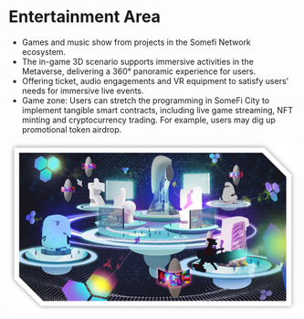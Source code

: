 # Entertainment Area

* &#x20;Games and music show from projects in the Somefi Network ecosystem.&#x20;
* The in-game 3D scenario supports immersive activities in the Metaverse, delivering a 360° panoramic experience for users.&#x20;
* Offering ticket, audio engagements and VR equipment to satisfy users’ needs for immersive live events.&#x20;
* Game zone: Users can stretch the programming in SomeFi City to implement tangible smart contracts, including live game streaming, NFT minting and cryptocurrency trading. For example, users may dig up promotional token airdrop.

![](<../.gitbook/assets/image (5).png>)
